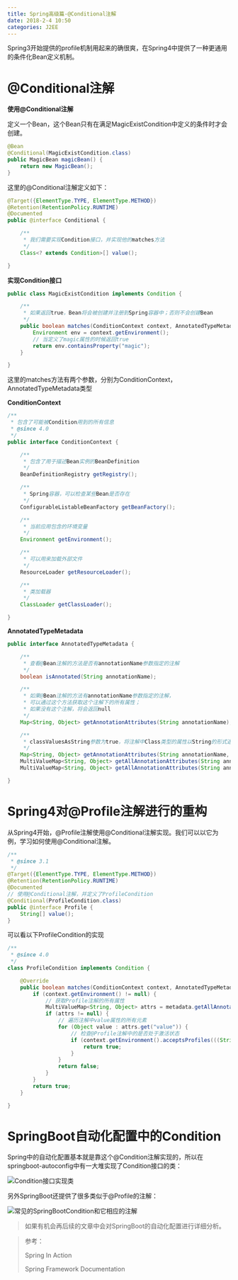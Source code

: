 ```yaml
---
title: Spring高级篇-@Conditional注解
date: 2018-2-4 10:50
categories: J2EE
---
```


Spring3开始提供的profile机制用起来的确很爽，在Spring4中提供了一种更通用的条件化Bean定义机制。

# @Conditional注解

**使用@Conditional注解**

定义一个Bean，这个Bean只有在满足MagicExistCondition中定义的条件时才会创建。

```java
@Bean
@Conditional(MagicExistCondition.class)
public MagicBean magicBean() {
    return new MagicBean();
}
```

这里的@Conditional注解定义如下：

```java
@Target({ElementType.TYPE, ElementType.METHOD})
@Retention(RetentionPolicy.RUNTIME)
@Documented
public @interface Conditional {

	/**
	 * 我们需要实现Condition接口，并实现他的matches方法
	 */
	Class<? extends Condition>[] value();

}

```

**实现Condition接口**

```java
public class MagicExistCondition implements Condition {

	/**
	 * 如果返回true，Bean将会被创建并注册到Spring容器中；否则不会创建Bean
	 */
	public boolean matches(ConditionContext context, AnnotatedTypeMetadata metadata) {
		Environment env = context.getEnvironment();
		// 当定义了magic属性的时候返回true
		return env.containsProperty("magic");
	}

}
```

这里的matches方法有两个参数，分别为ConditionContext，AnnotatedTypeMetadata类型

**ConditionContext**

```java
/**
 * 包含了可能被Condition用到的所有信息
 * @since 4.0
 */
public interface ConditionContext {

	/**
	 * 包含了用于描述Bean实例的BeanDefinition
	 */
	BeanDefinitionRegistry getRegistry();

	/**
	 * Spring容器，可以检查某些Bean是否存在
	 */
	ConfigurableListableBeanFactory getBeanFactory();

	/**
	 * 当前应用包含的环境变量
	 */
	Environment getEnvironment();

	/**
	 * 可以用来加载外部文件
	 */
	ResourceLoader getResourceLoader();

	/**
	 * 类加载器
	 */
	ClassLoader getClassLoader();

}
```

**AnnotatedTypeMetadata**

```java
public interface AnnotatedTypeMetadata {

	/**
	 * 查看@Bean注解的方法是否有annotationName参数指定的注解
	 */
	boolean isAnnotated(String annotationName);

	/**
	 * 如果@Bean注解的方法有annotationName参数指定的注解，
	 * 可以通过这个方法获取这个注解下的所有属性；
	 * 如果没有这个注解，将会返回null
	 */
	Map<String, Object> getAnnotationAttributes(String annotationName);

	/**
	 * classValuesAsString参数为true，将注解中Class类型的属性以String的形式返回。
	 */
	Map<String, Object> getAnnotationAttributes(String annotationName, boolean classValuesAsString);
	MultiValueMap<String, Object> getAllAnnotationAttributes(String annotationName);
	MultiValueMap<String, Object> getAllAnnotationAttributes(String annotationName, boolean classValuesAsString);

}
```

# Spring4对@Profile注解进行的重构

从Spring4开始，@Profile注解使用@Conditional注解实现。我们可以以它为例，学习如何使用@Conditional注解。

```java
/**
 * @since 3.1
 */
@Target({ElementType.TYPE, ElementType.METHOD})
@Retention(RetentionPolicy.RUNTIME)
@Documented
// 使用@Conditional注解，并定义了ProfileCondition
@Conditional(ProfileCondition.class)
public @interface Profile {
	String[] value();
}
```

可以看以下ProfileCondition的实现

```java
/**
 * @since 4.0
 */
class ProfileCondition implements Condition {

	@Override
	public boolean matches(ConditionContext context, AnnotatedTypeMetadata metadata) {
		if (context.getEnvironment() != null) {
			// 获取Profile注解的所有属性
			MultiValueMap<String, Object> attrs = metadata.getAllAnnotationAttributes(Profile.class.getName());
			if (attrs != null) {
				// 遍历注解中value属性的所有元素
				for (Object value : attrs.get("value")) {
					// 检查@Profile注解中的是否处于激活状态
					if (context.getEnvironment().acceptsProfiles(((String[]) value))) {
						return true;
					}
				}
				return false;
			}
		}
		return true;
	}

}
```

# SpringBoot自动化配置中的Condition

Spring中的自动化配置基本就是靠这个@Condition注解实现的，所以在springboot-autoconfig中有一大堆实现了Condition接口的类：

![Condition接口实现类](http://img.blog.csdn.net/20180205102900891?watermark/2/text/aHR0cDovL2Jsb2cuY3Nkbi5uZXQvSG9sbW9meQ==/font/5a6L5L2T/fontsize/400/fill/I0JBQkFCMA==/dissolve/70/gravity/SouthEast)

另外SpringBoot还提供了很多类似于@Profile的注解：

![常见的SpringBootCondition和它相应的注解](http://img.blog.csdn.net/20180205102919302?watermark/2/text/aHR0cDovL2Jsb2cuY3Nkbi5uZXQvSG9sbW9meQ==/font/5a6L5L2T/fontsize/400/fill/I0JBQkFCMA==/dissolve/70/gravity/SouthEast)

> 如果有机会再后续的文章中会对SpringBoot的自动化配置进行详细分析。



> 参考：
>
> Spring In Action
>
> Spring Framework Documentation